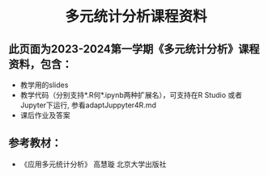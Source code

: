 # <center>多元统计分析课程资料</center>

## 此页面为2023-2024第一学期《多元统计分析》课程资料，包含：

- 教学用的slides
- 教学代码（分别支持*.R何*.ipynb两种扩展名），可支持在R Studio 或者Jupyter下运行, 参看adaptJuppyter4R.md
- 课后作业及答案

## 参考教材：
- 《应用多元统计分析》 高慧璇  北京大学出版社



